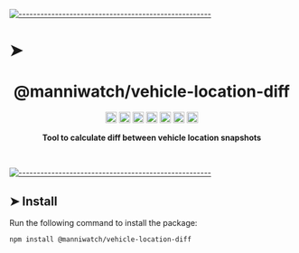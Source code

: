 <!-- ⚠️ This README has been generated from the file(s) "../package_readme_blueprint.md" ⚠️-->
[![-----------------------------------------------------](https://raw.githubusercontent.com/andreasbm/readme/master/assets/lines/water.png)](#h1-aligncentermanniwatchvehicle-location-diffh1)

# ➤ <h1 align="center">@manniwatch/vehicle-location-diff</h1>
<p align="center">
		<a href="https://github.com/manniwatch/manniwatch/actions?query=workflow%3ATest+branch%3Amaster"><img alt="Test" src="https://github.com/manniwatch/manniwatch/workflows/Test/badge.svg?branch=master&event=push" height="20"/></a>
<a href="https://codecov.io/gh/manniwatch/manniwatch/manniwatch/master/packages/vehicle-location-diff"><img alt="codecov" src="https://codecov.io/gh/manniwatch/manniwatch/branch/master/graph/badge.svg?flag=VehicleLocationDiff" height="20"/></a>
<a href="https://badge.fury.io/js/%40manniwatch%2Fvehicle-location-diff"><img alt="npm version" src="https://badge.fury.io/js/%40manniwatch%2Fvehicle-location-diff.svg" height="20"/></a>
<a href="https://github.com/manniwatch/manniwatch/blob/master/LICENSE"><img alt="GitHub license" src="https://img.shields.io/github/license/manniwatch/manniwatch" height="20"/></a>
<a href="https://david-dm.org/manniwatch/manniwatch?path=packages/vehicle-location-diff"><img alt="dependencies Status" src="https://david-dm.org/manniwatch/manniwatch/status.svg?path=packages/vehicle-location-diff" height="20"/></a>
<a href="https://david-dm.org/manniwatch/manniwatch?path=packages/vehicle-location-diff&type=dev"><img alt="devDependencies Status" src="https://david-dm.org/manniwatch/manniwatch/dev-status.svg?path=packages/vehicle-location-diff" height="20"/></a>
<a href="https://github.com/manniwatch/manniwatch/graphs/contributors"><img alt="GitHub contributors" src="https://img.shields.io/github/contributors-anon/manniwatch/manniwatch" height="20"/></a>
	</p>


<p align="center">
  <b>Tool to calculate diff between vehicle location snapshots</b></br>
  <sub><sub>
</p>

<br />



[![-----------------------------------------------------](https://raw.githubusercontent.com/andreasbm/readme/master/assets/lines/water.png)](#install)

## ➤ Install

Run the following command to install the package:

```
npm install @manniwatch/vehicle-location-diff
```
